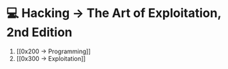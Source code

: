 # 💻  Hacking -> The Art of Exploitation, 2nd Edition

1. [[0x200 -> Programming]]
2. [[0x300 -> Exploitation]]